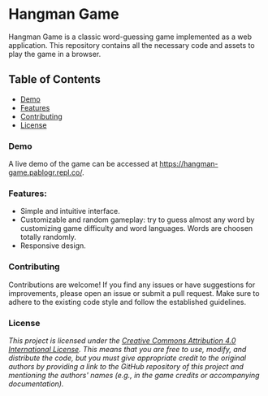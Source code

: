 
# **Hangman Game**

Hangman Game is a classic word-guessing game implemented as a web application. This repository contains all the necessary code and assets to play the game in a browser.


## **Table of Contents**

- [Demo](#Demo)
- [Features](#Features)
- [Contributing](#Contributing)
- [License](#License)

### Demo

A live demo of the game can be accessed at https://hangman-game.pablogr.repl.co/.

### Features:

- Simple and intuitive interface.
- Customizable and random gameplay: try to guess almost any word by customizing game difficulty and word languages. Words are choosen totally randomly.
- Responsive design.

### Contributing

Contributions are welcome! If you find any issues or have suggestions for improvements, please open an issue or submit a pull request. Make sure to adhere to the existing code style and follow the established guidelines.

### License

*This project is licensed under the [Creative Commons Attribution 4.0 International License](https://creativecommons.org/licenses/by/4.0/). This means that you are free to use, modify, and distribute the code, but you must give appropriate credit to the original authors by providing a link to the GitHub repository of this project and mentioning the authors' names (e.g., in the game credits or accompanying documentation).*